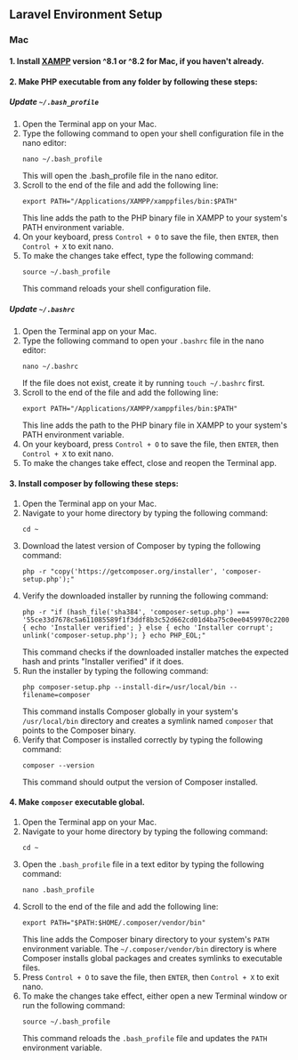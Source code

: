 ## Laravel Environment Setup

### Mac

#### 1. Install [XAMPP](https://www.apachefriends.org/download.html) version ^8.1 or ^8.2 for Mac, if you haven't already.

#### 2. Make PHP executable from any folder by following these steps:

##### Update `~/.bash_profile`
1. Open the Terminal app on your Mac.
2. Type the following command to open your shell configuration file in the nano editor:
    ```shell
    nano ~/.bash_profile
    ```
   This will open the .bash_profile file in the nano editor.
3. Scroll to the end of the file and add the following line:
    ```shell
    export PATH="/Applications/XAMPP/xamppfiles/bin:$PATH"
    ```
    This line adds the path to the PHP binary file in XAMPP to your system's PATH environment variable.
4. On your keyboard, press `Control + O` to save the file, then `ENTER`, then `Control + X` to exit nano.
5. To make the changes take effect, type the following command:
    ```shell
    source ~/.bash_profile
    ```
   This command reloads your shell configuration file.


##### Update `~/.bashrc`
1. Open the Terminal app on your Mac.
2. Type the following command to open your `.bashrc` file in the nano editor:
    ```shell
   nano ~/.bashrc
    ```
   If the file does not exist, create it by running `touch ~/.bashrc` first.
3. Scroll to the end of the file and add the following line:
   ```shell
   export PATH="/Applications/XAMPP/xamppfiles/bin:$PATH"
   ```
   This line adds the path to the PHP binary file in XAMPP to your system's PATH environment variable.
4. On your keyboard, press `Control + O` to save the file, then `ENTER`, then `Control + X` to exit nano.
5. To make the changes take effect, close and reopen the Terminal app.


#### 3. Install composer by following these steps:
1. Open the Terminal app on your Mac.
2. Navigate to your home directory by typing the following command:
   ```shell
   cd ~
   ```
3. Download the latest version of Composer by typing the following command:
   ```shell
   php -r "copy('https://getcomposer.org/installer', 'composer-setup.php');"
   ```
4. Verify the downloaded installer by running the following command:
   ```shell
   php -r "if (hash_file('sha384', 'composer-setup.php') === '55ce33d7678c5a611085589f1f3ddf8b3c52d662cd01d4ba75c0ee0459970c2200a51f492d557530c71c15d8dba01eae') { echo 'Installer verified'; } else { echo 'Installer corrupt'; unlink('composer-setup.php'); } echo PHP_EOL;"
   ```
   This command checks if the downloaded installer matches the expected hash and prints "Installer verified" if it does.
5. Run the installer by typing the following command:
   ```shell
   php composer-setup.php --install-dir=/usr/local/bin --filename=composer
   ```
   This command installs Composer globally in your system's `/usr/local/bin` directory and creates a symlink named `composer` that points to the Composer binary.
6. Verify that Composer is installed correctly by typing the following command:
   ```shell
   composer --version
   ```
   This command should output the version of Composer installed.

#### 4. Make `composer` executable global.
1. Open the Terminal app on your Mac.
2. Navigate to your home directory by typing the following command:
   ```shell
   cd ~
   ```
3. Open the `.bash_profile` file in a text editor by typing the following command:
   ```shell
   nano .bash_profile
   ```
4. Scroll to the end of the file and add the following line:
   ```shell
   export PATH="$PATH:$HOME/.composer/vendor/bin"
   ```
   This line adds the Composer binary directory to your system's `PATH` environment variable. The `~/.composer/vendor/bin` directory is where Composer installs global packages and creates symlinks to executable files.
5. Press `Control + O` to save the file, then `ENTER`, then `Control + X` to exit nano.
6. To make the changes take effect, either open a new Terminal window or run the following command:
   ```shell
   source ~/.bash_profile
   ```
   This command reloads the `.bash_profile` file and updates the `PATH` environment variable.
   
   

